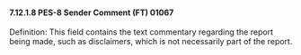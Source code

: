 #### 7.12.1.8 PES-8 Sender Comment (FT) 01067

Definition: This field contains the text commentary regarding the report being made, such as disclaimers, which is not necessarily part of the report.
